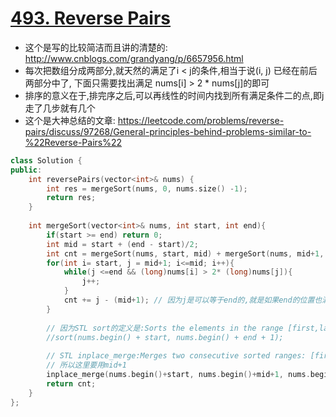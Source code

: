 # [493. Reverse Pairs](https://leetcode.com/problems/reverse-pairs/description/)
* 这个是写的比较简洁而且讲的清楚的: http://www.cnblogs.com/grandyang/p/6657956.html
* 每次把数组分成两部分,就天然的满足了i < j的条件,相当于说(i, j) 已经在前后两部分中了, 下面只需要找出满足 nums[i] > 2 * nums[j]的即可
* 排序的意义在于,排完序之后,可以再线性的时间内找到所有满足条件二的点,即j走了几步就有几个
* 这个是大神总结的文章: https://leetcode.com/problems/reverse-pairs/discuss/97268/General-principles-behind-problems-similar-to-%22Reverse-Pairs%22

```c++
class Solution {
public:
    int reversePairs(vector<int>& nums) {
        int res = mergeSort(nums, 0, nums.size() -1);
        return res;
    }
    
    int mergeSort(vector<int>& nums, int start, int end){
        if(start >= end) return 0;
        int mid = start + (end - start)/2;
        int cnt = mergeSort(nums, start, mid) + mergeSort(nums, mid+1, end);
        for(int i= start, j = mid+1; i<=mid; i++){
            while(j <=end && (long)nums[i] > 2* (long)nums[j]){
                j++;
            }
            cnt += j - (mid+1); // 因为j是可以等于end的,就是如果end的位置也满足条件,j会是end+1,所以这里不需要再+1了
        }
        
        // 因为STL sort的定义是:Sorts the elements in the range [first,last) into ascending order.所以这要+1
        //sort(nums.begin() + start, nums.begin() + end + 1);
        
        // STL inplace_merge:Merges two consecutive sorted ranges: [first,middle) and [middle,last), putting the result into the combined sorted range [first,last).
        // 所以这里要用mid+1
        inplace_merge(nums.begin()+start, nums.begin()+mid+1, nums.begin()+end+1);
        return cnt;
    }
};
```
